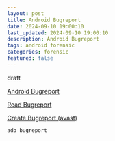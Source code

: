 ```yaml
---
layout: post
title: Android Bugreport
date: 2024-09-10 19:00:10
last_updated: 2024-09-10 19:00:10
description: Android Bugreport
tags: android forensic
categories: forensic
featured: false
---
```


draft

[Android Bugreport]:https://developer.android.com/studio/debug/bug-report?hl=de "https://developer.android.com/studio/debug/bug-report?hl=de"
[Android Bugreport]

[Read Bugreport]:https://source.android.com/docs/core/tests/debug/read-bug-reports?hl=de "https://source.android.com/docs/core/tests/debug/read-bug-reports?hl=de"
[Read Bugreport]

[Create Bugreport (avast)]:https://support.avast.com/de-de/article/create-android-bug-report/#pc "https://support.avast.com/de-de/article/create-android-bug-report/#pc"
[Create Bugreport (avast)]

````
adb bugreport 

````

